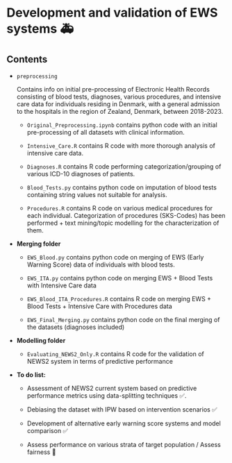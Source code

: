 # Development and validation of EWS systems 🚑

## Contents

- ```preprocessing```

    Contains info on initial pre-processing of Electronic Health Records consisting of blood tests, diagnoses, various procedures, and intensive care data for individuals residing in Denmark, with a general admission to the hospitals in the region of Zealand, Denmark, between 2018-2023.

  - `Original_Preprocessing.ipynb` contains python code with an initial pre-processing of all datasets with clinical information.

  - `Intensive_Care.R` contains R code with more thorough analysis of intensive care data.

  - `Diagnoses.R` contains R code performing categorization/grouping of various ICD-10 diagnoses of patients.

  - `Blood_Tests.py` contains python code on imputation of blood tests containing string values not suitable for analysis.

  - `Procedures.R` contains R code on various medical procedures for each individual. Categorization of procedures (SKS-Codes) has been performed + text mining/topic modelling for the characterization of them.

- **Merging folder**

  - `EWS_Blood.py` contains python code on merging of EWS (Early Warning Score) data of individuals with blood tests.

  - `EWS_ITA.py` contains python code on merging EWS + Blood Tests with Intensive Care data

  - `EWS_Blood_ITA_Procedures.R` contains R code on merging EWS + Blood Tests + Intensive Care with Procedures data

  - `EWS_Final_Merging.py` contains python code on the final merging of the datasets (diagnoses included)

- **Modelling folder**

  - `Evaluating_NEWS2_Only.R` contains R code for the validation of NEWS2 system in terms of predictive performance

- **To do list:**

  - Assessment of NEWS2 current system based on predictive performance metrics using data-splitting techniques ✅.

  - Debiasing the dataset with IPW based on intervention scenarios ✅

  - Development of alternative early warning score systems and model comparison ✅

  - Assess performance on various strata of target population / Assess fairness 🔨
